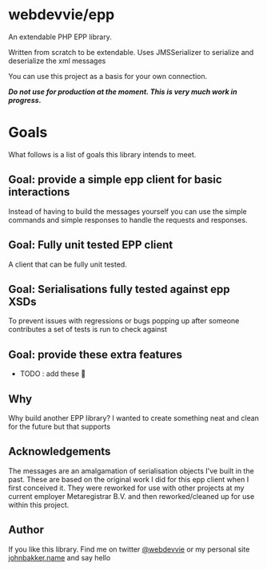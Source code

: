 webdevvie/epp
=============

An extendable PHP EPP library. 

Written from scratch to be extendable. 
Uses JMSSerializer to serialize and deserialize the xml messages

You can use this project as a basis for your own connection.

**_Do not use for production at the moment. This is very much work in progress._**



Goals
=====
What follows is a list of goals this library intends to meet.

Goal: provide a simple epp client for basic interactions 
--------------------------------------------------------
Instead of having to build the messages yourself you can use the simple commands and simple responses to handle the requests and responses.

Goal: Fully unit tested EPP client
----------------------------------
A client that can be fully unit tested.  

Goal: Serialisations fully tested against epp XSDs
--------------------------------------------------
To prevent issues with regressions or bugs popping up after someone contributes a set of tests is run to check against 

Goal: provide these extra features
----------------------------------
- TODO : add these 🤔


Why
---
Why build another EPP library? I wanted to create something neat and clean for the future but that supports 


Acknowledgements
----------------
The messages are an amalgamation of serialisation objects I've built in the past. These are based on the original work I did for this epp client when I first conceived it.
They were reworked for use with other projects at my current employer Metaregistrar B.V. and then reworked/cleaned up for use within this project. 


Author
------
If you like this library. Find me on twitter [@webdevvie](https://twitter.com/webdevvie) or my personal site [johnbakker.name](https://www.johnbakker.name) and say hello            
